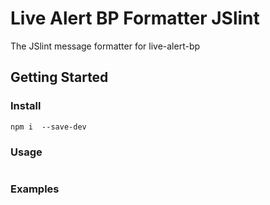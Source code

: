 # Live Alert BP Formatter JSlint

The JSlint message formatter for live-alert-bp

## Getting Started


###  Install
```shell
npm i  --save-dev
```

###  Usage



```javascript


```



### Examples

```javascript

```